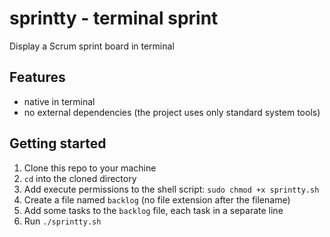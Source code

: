 # sprintty - terminal sprint

Display a Scrum sprint board in terminal

## Features

- native in terminal
- no external dependencies (the project uses only standard system tools)


## Getting started

1. Clone this repo to your machine
2. `cd` into the cloned directory
3. Add execute permissions to the shell script: `sudo chmod +x sprintty.sh`
4. Create a file named `backlog` (no file extension after the filename)
5. Add some tasks to the `backlog` file, each task in a separate line
6. Run `./sprintty.sh`



